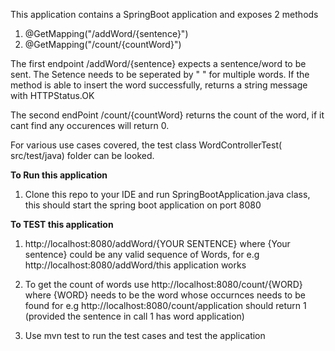 This application contains a SpringBoot application and exposes 2 methods 

1. @GetMapping("/addWord/{sentence}")
2. @GetMapping("/count/{countWord}")

The first endpoint /addWord/{sentence} expects a sentence/word to be sent. The Setence needs to be seperated by " " for multiple words. If the method is able to insert 
the word successfully, returns a string message with HTTPStatus.OK

The second endPoint /count/{countWord} returns the count of the word, if it cant find any occurences will return 0.

For various use cases covered, the test class WordControllerTest( src/test/java) folder can be looked.

<b>To Run this application</b>

1.  Clone this repo to your IDE and run SpringBootApplication.java class, this should start the spring boot application on port 8080

<B>To TEST this application</b>
1.  http://localhost:8080/addWord/{YOUR SENTENCE} where {Your sentence} could be any valid sequence of Words, for e.g http://localhost:8080/addWord/this application works
2.  To get the count of words use http://localhost:8080/count/{WORD} where {WORD} needs to be the word whose occurnces needs to be found for e.g 
http://localhost:8080/count/application should return 1 (provided the sentence in call 1 has word application)

3. Use mvn test to run the test cases and test the application



